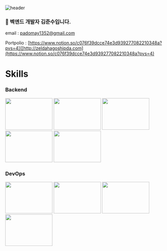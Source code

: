 ![header](https://capsule-render.vercel.app/api?type=cylinder&color=000000&height=150&section=header&text=padomay1352&fontColor=ffffff&fontSize=70&animation=fadeIn&fontAlignY=55&desc=%20&descAlignY=62&descAlign=62)
### 🌱 벡엔드 개발자 김준수입니다.
email : padomay1352@gmail.com

Portpolio : [https://www.notion.so/c076f39dcce74e3d939277082210348a?pvs=4]([http://zeldahagoshipda.com](https://www.notion.so/c076f39dcce74e3d939277082210348a?pvs=4)

# Skills
### Backend
<img src="https://github.com/padomay1352/padomay1352/assets/19688616/c11094ca-3c87-44ba-9803-479add07faef" width="150" height="100">
<img src="https://github.com/padomay1352/padomay1352/assets/19688616/30a4c3bb-b159-4997-8881-43145099b4f4" width="150" height="100">
<img src="https://github.com/padomay1352/padomay1352/assets/19688616/79f84ee1-1dc1-4cf4-ab18-4a1f146c9886" width="150" height="100">
<img src="https://github.com/padomay1352/padomay1352/assets/19688616/7ca746cd-00e7-4061-982f-543045d39d78" width="150" height="100">
<img src="https://github.com/padomay1352/padomay1352/assets/19688616/5ff9c053-088e-4d85-ab50-002bd902c5f7" width="150" height="100">


### DevOps
<img src="https://github.com/padomay1352/padomay1352/assets/19688616/3c3923e2-f70f-4a3a-b5a1-c8bcf12510ee" width="150" height="100">
<img src="https://github.com/padomay1352/padomay1352/assets/19688616/4167b75e-7d6c-434d-a162-56aef88e0188" width="150" height="100">
<img src="\https://github.com/padomay1352/padomay1352/assets/19688616/1c44c93c-d00b-46c2-87e2-3ba3921f98c1" width="150" height="100">
<img src="https://github.com/padomay1352/padomay1352/assets/19688616/c8376089-85aa-4dad-aa45-3cc7613b5419" width="150" height="100">

